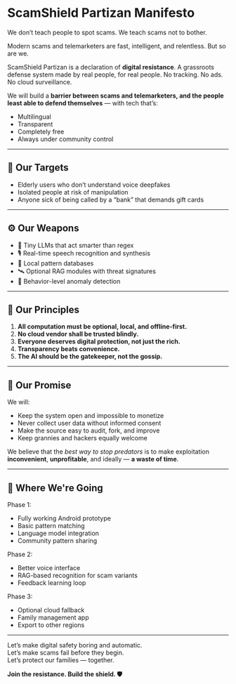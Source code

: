 # ScamShield Partizan Manifesto

We don’t teach people to spot scams. We teach scams not to bother.

Modern scams and telemarketers are fast, intelligent, and relentless. But so are we.

ScamShield Partizan is a declaration of **digital resistance**. A grassroots defense system made by real people, for real people. No tracking. No ads. No cloud surveillance.

We will build a **barrier between scams and telemarketers, and the people least able to defend themselves** — with tech that’s:
- Multilingual
- Transparent
- Completely free
- Always under community control

---

## 👀 Our Targets

- Elderly users who don’t understand voice deepfakes
- Isolated people at risk of manipulation
- Anyone sick of being called by a “bank” that demands gift cards

---

## ⚙️ Our Weapons

- 🧠 Tiny LLMs that act smarter than regex
- 🎙️ Real-time speech recognition and synthesis
- 🧱 Local pattern databases
- 🛰️ Optional RAG modules with threat signatures
- 🤖 Behavior-level anomaly detection

---

## 🏴 Our Principles

1. **All computation must be optional, local, and offline-first.**
2. **No cloud vendor shall be trusted blindly.**
3. **Everyone deserves digital protection, not just the rich.**
4. **Transparency beats convenience.**
5. **The AI should be the gatekeeper, not the gossip.**

---

## 📌 Our Promise

We will:
- Keep the system open and impossible to monetize
- Never collect user data without informed consent
- Make the source easy to audit, fork, and improve
- Keep grannies and hackers equally welcome

We believe that the *best way to stop predators* is to make exploitation **inconvenient**, **unprofitable**, and ideally — **a waste of time**.

---

## 🧠 Where We're Going

Phase 1:
- Fully working Android prototype
- Basic pattern matching
- Language model integration
- Community pattern sharing

Phase 2:
- Better voice interface
- RAG-based recognition for scam variants
- Feedback learning loop

Phase 3:
- Optional cloud fallback
- Family management app
- Export to other regions

---

Let’s make digital safety boring and automatic.  
Let’s make scams fail before they begin.  
Let’s protect our families — together.

**Join the resistance. Build the shield. 🛡️**
